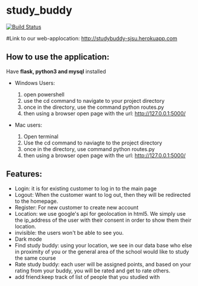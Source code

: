 # study_buddy 
[![Build Status](https://travis-ci.com/dailesjsu/study_buddy.svg?branch=master)](https://travis-ci.com/dailesjsu/study_buddy)

#Link to our web-applocation:
http://studybuddy-sjsu.herokuapp.com

## How to use the application:
 Have **flask, python3 and mysql** installed
 - Windows Users: 
    1. open powershell
    2. use the cd command to navigate to your project directory
    3. once in the directory, use the command python routes.py
    4. then using a browser open page with the url: http://127.0.0.1:5000/
  
 - Mac users:
    1. Open terminal 
    2. Use the cd command to naviagte to the project directory
    3. once in the directory, use command python routes.py
    4. then using a browser open page with the url: http://127.0.0.1:5000/

## Features: 

 - Login: it is for existing customer to log in to the main page
 - Logout: When the customer want to log out, then they will be redirected to the homepage.
 - Register: For new customer to create new account
 - Location: we use google's api for geolocation in html5. We simply use the ip_address of the user with their consent in order to show    them their location.
 - invisible: the users won't be able to see you.
 - Dark mode
 - Find study buddy: using your location, we see in our data base who else in proximity of you or the general area of the school   would    like to study the same course
 - Rate study buddy: each user will be assigned points, and based on your rating from your buddy, you will be rated and get to rate others.
- add friend:keep track of list of people that you studied with
